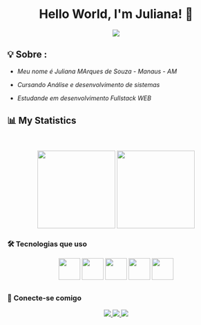 <h1 align="center">Hello World, I'm Juliana! 🚀</h1>

<p align="center">
  <img src="https://readme-typing-svg.demolab.com?font=Fira+Code&pause=1000&center=true&vCenter=true&width=500&lines=Front-end+Developer;Vue.js+Lover;Tech+Enthusiast" />
</p>

## 💡 Sobre :
 - *Meu nome é Juliana MArques de Souza - Manaus - AM* 

 - *Cursando Análise e desenvolvimento de sistemas* 
 
 - *Estudande em desenvolvimento Fullstack WEB* 

 
## 📊 My Statistics
  
<br>
<p align="center">
  <img height="180em" src="https://github-readme-stats.vercel.app/api?juliMarquesSouza&show_icons=true&theme=dark" />
  <img height="180em" src="https://github-readme-stats.vercel.app/api/top-langs/?username=juliMarquesSouza&layout=compact&langs_count=6&theme=dark"/>
</p>
  
### 🛠️ **Tecnologias que uso**
<p align="center">
  <img src="https://cdn.jsdelivr.net/gh/devicons/devicon/icons/html5/html5-original.svg" width="50" />
  <img src="https://cdn.jsdelivr.net/gh/devicons/devicon/icons/css3/css3-original.svg" width="50" />
  <img src="https://cdn.jsdelivr.net/gh/devicons/devicon/icons/javascript/javascript-original.svg" width="50" />
  <img src="https://cdn.jsdelivr.net/gh/devicons/devicon/icons/vuejs/vuejs-original.svg" width="50" />
  <img src="https://cdn.jsdelivr.net/gh/devicons/devicon/icons/bootstrap/bootstrap-original.svg" width="50" />
</p>
 
##


### 📲 **Conecte-se comigo**
<p align="center">
  <a href="https://www.linkedin.com/feed/">
    <img src="https://img.shields.io/badge/LinkedIn-0077B5?style=for-the-badge&logo=linkedin&logoColor=white" />
  </a>
  <a href="https://github.com/juliMarquesSouza">
    <img src="https://img.shields.io/badge/GitHub-181717?style=for-the-badge&logo=github&logoColor=white" />
  </a>
  <a href="mailto:ju.marquess2023@gmail.com">
    <img src="https://img.shields.io/badge/Gmail-D14836?style=for-the-badge&logo=gmail&logoColor=white" />
  </a>
</p>
